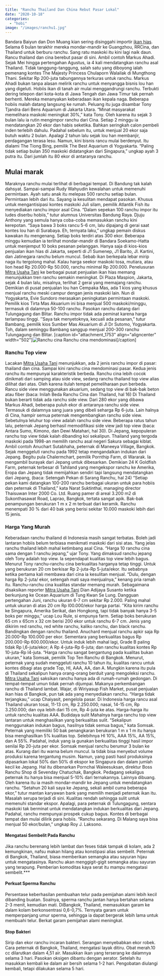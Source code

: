 ```yaml
---
title: "Ranchu Thailand Dan China Rebut Pasar Lokal"
date: "2020-10-18"
categories: 
  - "hobi"
image: "/images/ranchu1.jpg"
---
```


Bandara Baiyun dan Don Muang kian sering disinggahi importir [ikan hias](http://localhost/mitra/ikan-hias "ikan hias"). Selama 6 bulan terakhir mereka mondar-mandir ke Guangzhou, RRCina, dan Thailand untuk berburu ranchu. Sang ratu maskoki itu kini lagi naik daun. Rancu thailand dan cina berebut pasar di sini. Ambil contoh Markus Ahadi. Sejak Mei hingga pertengahan Agustus, ia 4 kali mendatangkan ranchu asal Thailand. Tidak tanggung-tanggung, salah satu yang diboyong ialah pemenang kontes The Majesty Princess Chulaporn Walailak di Mungthong Thani. Sekitar Rp 200-juta tabungannya terkuras untuk ranchu. Markus Ahadi bukan tanpa alasan melirik ranchu untuk menyangga bisnis lou han yang digeluti. Hobiis ikan di tanah air mulai menggandrungi ranchu. Terbukti dering telepon dari kota-kota di Jawa Tengah dan Jawa Timur tak pernah berhenti. Mereka menanyakan keberadaan ikan kepala naga. Beberapa hobiis malah datang langsung ke rumah. Peluang itu juga disambar Tony Tjandra dari Bens Aquarium di Jakarta Utara. “Minat masyarakat memelihara maskoki meningkat 30%,” kata Tony. Oleh karena itu sejak 3 bulan lalu ia rutin mengimpor ranchu dari Cina. Setiap 2 minggu ia mendatangkan 20 ekor dan habis seketika. Bahkan seringkah calon pembeli inden terlebih dahulu. Padahal sebelum itu, untuk menjual 20 ekor saja butuh waktu 2 bulan. Apalagi 2 tahun lalu sejak lou han membanjir, perdagangan terasa lesu. Namun, kini bisnis rancu mulai berdenyut. Itu dialami The Tiong Bing, pemilik The Best Aquarium di Yogyakarta. “Paling tidak setiap bulan 350 maskoki didatangkan dari Singapura,” ungkap ayah 3 putra itu. Dari jumlah itu 80 ekor di antaranya ranchu.

## Mulai marak

Maraknya ranchu mulai terlihat di berbagai tempat. Di Bandung tak kalah dahsyat. Sampai-sampai Rudy Wahyudin kewalahan untuk memenuhi permintaan. Ayah satu anak itu melepas 500 ranchu setiap bulan. Permintaan lebih dari itu. Sayang ia kesulitan mendapat pasokan. Khusus untuk mengantisipasi kontes maskoki Juli silam, pemilik Atlantik Fish itu menyediakan ranchu impor asal Cina. “Dalam sepekan 100 ranchu impor itu ludes diserbu hobiis,” tutur alumnus Universitas Bandung Raya. Djuju Anthony yang semula hanya coba-coba memasukkan ranchu kini kerepotan. “Saya bawa 3 boks rancu 5-6 cm, lalu dipajang di gerai saat kontes lou han di Surabaya. Eh, ternyata laku,” ungkap pemain diskus kawakan itu mengenang. Setiap boks terdiri atas 300 ekor. Beberapa minggu kemudian ia terlihat mondar-mandir di Bandara Soekamo-Hatta untuk menjemput 10 boks pesanan pelanggan. Hanya saja di kios-kios penjualan ikan hias di Jakarta, seperti di J1 Sumenep, J1 Barito, Jl. Kartini, dan Jatinegara ranchu belum muncul. Sebab ikan berkepala lebar mirip naga itu tergolong mahal. Kalau harga seekor maskoki tosa, mutiara, atau lion head Rp 20.000-Rp 50.000, ranchu minimal Rp 200.000. Penelusuran [](http://localhost/mitra)[Mitra Usaha Tani](http://localhost/mitra) ke berbagai pusat penjualan ikan hias memang menunjukkan tren ranchu semakin meningkat. Di Plaza Maspion, Jakarta, sejak 4 bulan lalu, misalnya, terlihat 2 gerai yang memajang ranchu. Demikian di pusat penjualan lou han Cempaka Mas, ada 1 kios yang khusus menjual ranchu meski campur dengan jenis maskoki lain. Nun di Yogyakarta, Evie Sundoro merasakan peningkatan permintaan maskoki. Pemilik kios Tirta Mas Akuarium ini bisa menjual 500 maskoki/minggu, termasuk di dalamnya 50-100 ranchu. Pasokan ranchu datang dari Tulungagung dan Blitar. Ranchu impor tidak ada peminat karena harga terlampau tinggi. ’’Saya tak menyetoknya, kecuali ada pesanan,” tutur Bambang, pemilik kios Sumber Mas Akuarium di Jl Dr Sutomo, Yogyakarta. Toh, dalam seminggu Bambang sanggup menjual 200-300 ranchu Tulungagung dan Blitar. \[caption id="attachment\_1753" align="aligncenter" width="502"\]![Ranchu cina](/images/ranchu-370x250.jpg) Ranchu cina mendominasi\[/caption\]

### Ranchu Top view

Lacakan [](http://localhost/mitra)[Mitra Usaha Tani](http://localhost/mitra) menunjukkan, ada 2 jenis ranchu impor di pasar: thailand dan cina. Sampai kini ranchu cina mendominasi pasar. Kedua jenis ranchu itu mempunyai karakteristik berbeda. Ranchu cina lebih cocok dinikmati dari samping atau side view, sedang ranchu thailand top view alias dilihat dari atas. Oleh karena itulah tempat pemeliharaan pun berbeda. Rancu side view menggunakan akuarium, sedang top view di bak-bak beton atau fiber (baca: Inilah Beda Ranchu Cina dan Thailand, hal 16) Di Thailand bukan berarti tidak ada ranchu side view. Dari 280 ekor yang dibawa Markus Ahadi, beberapa puluh ekor di antaranya ranchu side view. Termasuk di dalamnya sang juara yang dibeli seharga Rp 6-juta. Lain halnya di Cina, hampir semua peternak mengembangkan ranchu side view. Sebetulnya leluhur top view adalah ranchu side view. Beberapa ratus tahun lalu, peternak Jepang berhasil memodifikasi side view jadi top view (baca: Antara Sumo, Kimono, dan Dewi Matahari, hal 30). Di Jepang, kepopuleran ranchu top view tidak kalah dibanding koi sekalipun. Thailand yang tergoda maskoki pada 1998-an memilih ranchu asal negeri Sakura sebagai kiblat. Ambil contoh Anuchart Sutabhaha, peternak di Maneeya Village, Bangkok. Sejak menggeluti ranchu pada 1992 tetap mengandalkan indukan dari Jepang. Begitu pula Chalermchart, pemilik Pornthip Farm, di Wararak. Ia mengambil burayak dari Jepang untuk dibesarkan. Demikian 24 K Goldfish Farm, peternak terbesar di Tahiland yang mengekspor ranchu ke Amerika, Eropa dan Jepang tidak memijahkan sendiri tapi langsung mendatangkan dari Jepang, (baca: Setengah Pekan di Sarang Ranchu, hal 24) “Setiap pekan kami datangkan 100-200 ranchu berbagai ukuran untuk para hobiis dan peternak di Thailand,” kata Narat Suktinthai, managing director Thaisuwan Inter 2000 Co. Ltd. Ruang pamer di areal 3.200 m2 di Sukonthasawat Road, Laprao, Bangkok, tertata sangat apik. Bak-bak penampungan berukuran 1 m x 2 m terbuat dari keramik. Ranchu menempati 30 % dari 40 bak yang berisi sekitar 10.000 maskoki lebih dari 15 jenis.  

### Harga Yang Murah

Keberadaan ranchu thailand di Indonesia masih sangat terbatas. Boleh jadi lantaran hobiis belum terbiasa menikmati maskoki dari sisi atas. Yang jelas ranchu thailand lebih mahal ketimbang asal Cina. “Harga 10 ranchu cina sama dengan 1 ranchu jepang,” ujar Tony. Yang dimaksud ranchu jepang oleh Tony adalah top view. Ia sependapat kualitas top view lebih bagus. Menurut Tony ranchu-ranchu cina berkualitas harganya tetap tinggi. Untuk yang berukuran 20 cm berkisar Rp 2-juta-Rp 5-juta/ekor. Itu sebabnya ketika pertama kali membawa dari cina ia kesulitan menjual. “Dulu, dengan harga Rp 2-juta/ ekor, setengah mati saya menjualnya,” kenang pria ramah itu. Ranchu-ranchu cina kualitas standar memang murah. Sebagaimana disaksikan reporter [](http://localhost/mitra)[Mitra Usaha Tani](http://localhost/mitra) Dian Adijaya Susanto ketika berkunjung ke Ocean Aquarium di Tung Kwan Se Lung. Dangguan pertengahan Juni, ranchu ukuran 6-7 cm sekitar Rp 2.000. Paling mahal untuk ukuran di atas 20 cm Rp l00.000/ekor harga partai. ’’Kita kirim ranchu ke Singapura, Amerika Serikat, dan Hongkong, tapi tidak banyak hanya 3-5 boks per minggu,” ucap Lou Rule, si empunya farm. Setiap boks berukuran 65 cm x 65cm x 32 cm berisi 200 ekor untuk ranchu 6-7 cm. Jenis yang dikirim red ranchu, red white ranchu, kaliko ranchu, dan black ranchu. Bandingkan dengan ranchu thailand. Anuchard menjual ranchu apkir saja Rp 20.000-Rp 100.000 per ekor. Sementara yang berkualitas bagus Rp 200.000-Rp 600.000/ekor. Untuk induk lebih mahal lagi, Grade B paling tidak Rp l,6-juta/ekor; A Rp 4-juta-Rp 6-juta; dan ranchu kualitas kontes Rp 10-juta-Rp l4-juta. “Harga ranchu sangat bergantung pada kualitas bukan ukuran,” kata Somsak, pemilik Top Ten Ranchu di Bangkok. Menurut, peternak yang sudah menggeluti ranchu 10 tahun itu, kualitas rancu untuk kontes dibagi atas grade Top, HI, AAA, AA, dan A. Mungkin karena itu pula di Thailand sekalipun hanya orang-orang berduit yang mengoleksi ranchu. [](http://localhost/mitra)[Mitra Usaha Tani](http://localhost/mitra) saksikan ranchu hanya ada di rumah-rumah gedongan. Di tempat-tempat umun tidak pernah dijumpai. Makanya perkembangan ranchu di Thailand lambat. Wajar, di Wiriyasup Fish Market, pusat penjualan ikan hias di Bangkok, pun tak ada yang menyediakan ranchu. “Harga tidak terjangkau,” ucap Chaiyasit, pengelola pasar. Di Indonesia harga rancu asal Thailand ukuran tosai, 11-13 cm, Rp 2.250.000; nasai, 14-15 cm, Rp 3.250.000; dan oya lebih dari 15 cm, Rp 4-juta ke atas. Harga-harga itu untuk ranchu kualitas AAA. Budidaya sulit Mahalnya harga ranchu top view lantaran untuk menghasilkan yang berkualitas sulit. “Sekalipun menggunakan indukan bagus, hasilnya tidak semua bagus,” kata Somsak. Peternak yang memiliki 50 bak penangkaran berukuran 1 m x 1 m itu hanya bisa menghasilkan 5% kualitas top. Selebihnya HI 10%, AAA 15%, AA 15%, dan A 55%. Padahal, induk yang ia gunakan berkualitas tinggi hasil impor senilai Rp 20-juta per ekor. Somsak menjual ranchu berumur 3 bulan ke atas. Kurang dari itu warna belum muncul. Ia tidak bisa menyebut volume produksi karena tergantung musim. Namun, yang pasti hasil produksinya dipasarkan lokal 50% dan 50% di ekspor ke Singapura dan dalam jumlah kecil ke Jepang. Hal itu dibenarkan Pornchai Waleesuksan, direktur Boss Ranchu Shop di Sevenday Chatuchak, Bangkok. Pedagang sekaligus peternak itu hanya bisa menjual 5-10% dari ternakannya. Lainnya dibuang. Oleh karena itu ia masih mondar-mandir ke Jepang untuk mendatangkan ranchu. “Setahun 20 kali saya ke Jepang, sekali ambil cuma beberapa ekor,” tutur mantan karyawan bank yang memilih menjadi peternak ikan itu. Masalah serupa terjadi di sini. Kualitas rendah sehingga sulit untuk memenuhi standar ekspor. Apalagi, para peternak di Tulungagung, sentara maskoki tak berminat untuk mendatangkan indukan berkualitas dari Jepang. Padahal, ranchu mempunyai prospek cukup bagus. Kontes di berbagai tempat dan mulai dilirik para hobiis. “Ranchu sekarang. Di Malang saya bisa menjual 50 ekor/bulan,” ungkap Roy J. Laksono.

#### Mengatasi Sembelit Pada Ranchu

Jika ranchu berenang lebih lambat dan feses tidak tampak di kolam, ada 2 kemungkinan, nafsu makan hilang atau konstipasi alias sembelit. Peternak di Bangkok, Thailand, biasa memberikan semangka atau sayuran hijau untuk mengatasinya. Ranchu akan menggigit-gigit semangka atau sayuran yang terapung. Pemberian komoditas kaya serat itu mampu mengatasi sembelit.\*\*\*

#### Perkuat Sperma Ranchu

Persentase keberhasilan pembuahan telur pada pemijahan alami lebih kecil dibanding buatan. Soalnya, sperma ranchu jantan hanya bertahan selama 2-3 menit, kemudian mati. DiBangkok, Thailand, memasukkan garam ke dalam kolam berkonsentrasi 0,6-0,7%. Ternyata garam untuk memperpanjang umur sperma, sehingga ia dapat bergerak lebih lama untuk membuahi telur. Berkat garam pemijahan alami meningkat.

#### Stop Bakteri

Sirip dan ekor ranchu incaran bakteri. Serangan menyebabkan ekor robek. Cara peternak di Bangkok, Thailand, mengatasi layak ditiru. Obat merah.10 cc dilarutkan dalam 4,51 air. Masukkan ikan yang terserang ke dalamnya selama 3 hari. Pasokan oksigen dibantu dengan aerator. Setelah itu masukkan kembali ke dalam air bersih selama 1-2 hari. Pengobatan diulangi kembali, tetapi dilakukan selama 5 hari.
